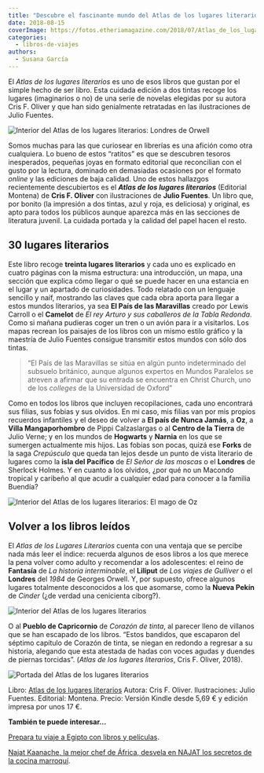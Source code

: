 ```yaml
---
title: "Descubre el fascinante mundo del Atlas de los lugares literarios"
date: 2018-08-15
coverImage: https://fotos.etheriamagazine.com/2018/07/Atlas_de_los_lugares_literarios.jpg
categories: 
  - libros-de-viajes
authors: 
  - Susana García
---
```


El _Atlas de los lugares literarios_ es uno de esos libros que gustan por el simple 
hecho de ser libro. Esta cuidada edición a dos tintas recoge los lugares (imaginarios o 
no) de una serie de novelas elegidas por su autora Cris F. Oliver y que han sido 
genialmente retratadas en las ilustraciones de Julio Fuentes. 

![Interior del Atlas de los lugares literarios: Londres de Orwell](https://fotos.etheriamagazine.com/2018/07/Atlas-Lugares-literarios-Orwell-1984.jpg "El Londres de '1984' de Georges Orwell (1949).")

Somos muchas para las que curiosear en librerías es una afición como otra cualquiera. Lo 
bueno de estos “ratitos” es que se descubren tesoros inesperados, pequeñas joyas en 
formato editorial que reconcilian con el gusto por la lectura, dominado en demasiadas 
ocasiones por el formato _online_ y las ediciones de baja calidad. Uno de estos 
hallazgos recientemente descubiertos es el _**Atlas de los lugares literarios**_ 
(Editorial Montena) de **Cris F. Oliver** con ilustraciones de **Julio Fuentes**. Un 
libro que, por bonito (la impresión a dos tintas, azul y roja, es deliciosa) y original, 
es apto para todos los públicos aunque aparezca más en las secciones de literatura 
juvenil. La cuidada portada y la calidad del papel hacen el resto. 

## 30 lugares literarios

Este libro recoge **treinta lugares literarios** y cada uno es explicado en cuatro 
páginas con la misma estructura: una introducción, un mapa, una sección que explica cómo 
llegar o qué se puede hacer en una estancia en el lugar y un apartado de curiosidades. 
Todo relatado con un lenguaje sencillo y naíf, mostrando las claves que cada obra aporta 
para llegar a estos mundos literarios, ya sea **El País de las Maravillas** creado por 
Lewis Carroll o el **Camelot** de _El rey Arturo y sus caballeros de la Tabla Redonda_. 
Como si mañana pudieras coger un tren o un avión para ir a visitarlos. Los mapas recrean 
los paisajes de los libros con un mismo estilo gráfico y la maestría de Julio Fuentes 
consigue transmitir estos mundos con sólo dos tintas. 

> “El País de las Maravillas se sitúa en algún punto indeterminado del subsuelo británico, 
> aunque algunos expertos en Mundos Paralelos se atreven a afirmar que su entrada se 
> encuentra en Christ Church, uno de los _colleges_ de la Universidad de Oxford” 

Como en todos los libros que incluyen recopilaciones, cada uno encontrará sus filias, 
sus fobias y sus olvidos. En mi caso, mis filias van por mis propios recuerdos 
infantiles y el deseo de volver a **El país de Nunca Jamás**, a **Oz**, a **Villa 
Mangaporhombro** de Pippi Calzaslargas o al **Centro de la Tierra** de Julio Verne; y en 
los mundos de **Hogwarts** y **Narnia** en los que se sumergen actualmente mis hijos. 
Las fobias son pocas, quizá ese **Forks** de la saga _Crepúsculo_ que queda tan lejos 
desde un punto de vista literario de lugares como la **isla del Pacífico** de _El Señor 
de las moscas_ o el **Londres** de Sherlock Holmes. Y en cuanto a los olvidos, ¿por qué 
no un Macondo tropical y caribeño al que acudir a cualquier edad para conocer a la 
familia Buendía? 

![Interior del Atlas de los lugares literarios: El mago de Oz](https://fotos.etheriamagazine.com/2018/07/Atlas-lugares-literarios-Oz.jpg "'El Maravilloso mago de Oz' de L.F. Baum (1900).")

## Volver a los libros leídos

El _Atlas de los Lugares Literarios_ cuenta con una ventaja que se percibe nada más leer 
el índice: recuerda algunos de esos libros a los que merece la pena volver como adulto y 
recomendar a los adolescentes: el reino de **Fantasía** de _La historia interminable_, 
el **Liliput** de _Los viajes de Gulliver_ o el **Londres** del _1984_ de Georges 
Orwell. Y, por supuesto, ofrece algunos lugares totalmente desconocidos a los que 
asomarse, como la **Nueva Pekín** de _Cinder_ (¿de verdad una cenicienta ciborg?). 

![Interior del Atlas de los lugares literarios](https://fotos.etheriamagazine.com/2018/07/Atlas-de-lugares-literarios-Nueva-Pekin.jpg "Nueva Pekín de 'Cinder' de Marissa Meyer (2012).")

O al **Pueblo de Capricornio** de _Corazón de tinta_, al parecer lleno de villanos que 
se han escapado de los libros. “Estos bandidos, que escaparon del séptimo capítulo de 
Corazón de tinta, se niegan en redondo a regresar a su historia, alegando que esta 
atestada de hadas con voces agudas y duendes de piernas torcidas”. (_Atlas de los 
lugares literarios_, Cris F. Oliver, 2018). 

![Portada del Atlas de los lugares literarios](https://fotos.etheriamagazine.com/2018/07/Atlas_de_los_lugares_literarios.jpg "Portada del Atlas de los lugares literarios.")

Libro: [Atlas de los lugares literarios](https://amzn.to/3P1Gcwo) Autora: Cris F. 
Oliver. Ilustraciones: Julio Fuentes. Editorial: Montena. Precio: Versión Kindle desde 
5,69 € y edición impresa por unos 17 €. 

**También te puede interesar...** 

[Prepara tu viaje a Egipto con libros y 
películas](https://etheriamagazine.com/2021/03/01/organizar-viaje-a-egipto-y-documentar-con-libros-peliculas/). 

[Najat Kaanache, la mejor chef de África, desvela en NAJAT los secretos de la cocina 
marroquí](https://etheriamagazine.com/2021/02/04/najat-libro-cocina-marroqui-chef-najat-kaanache/).
